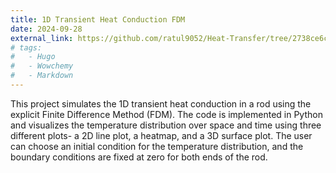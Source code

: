 ```yaml
---
title: 1D Transient Heat Conduction FDM
date: 2024-09-28
external_link: https://github.com/ratul9052/Heat-Transfer/tree/2738ce6c09d81e1898677632be13248714b56e8b/1D%20Transient%20Heat%20Conduction%20FDM
# tags:
#   - Hugo
#   - Wowchemy
#   - Markdown
---
```


This project simulates the 1D transient heat conduction in a rod using the explicit Finite Difference Method (FDM). The code is implemented in Python and visualizes the temperature distribution over space and time using three different plots- a 2D line plot, a heatmap, and a 3D surface plot. The user can choose an initial condition for the temperature distribution, and the boundary conditions are fixed at zero for both ends of the rod.

<!--more-->
